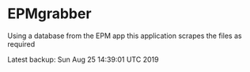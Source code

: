 # EPMgrabber
Using a database from the EPM app this application scrapes the files as required


Latest backup: Sun Aug 25 14:39:01 UTC 2019
